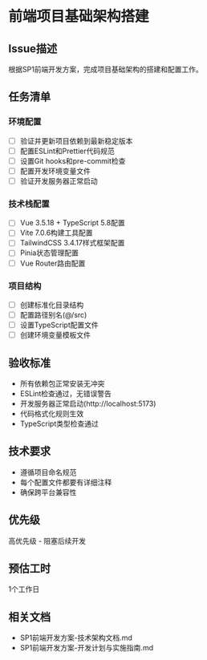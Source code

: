 # 前端项目基础架构搭建

## Issue描述
根据SP1前端开发方案，完成项目基础架构的搭建和配置工作。

## 任务清单

### 环境配置
- [ ] 验证并更新项目依赖到最新稳定版本
- [ ] 配置ESLint和Prettier代码规范
- [ ] 设置Git hooks和pre-commit检查
- [ ] 配置开发环境变量文件
- [ ] 验证开发服务器正常启动

### 技术栈配置
- [ ] Vue 3.5.18 + TypeScript 5.8配置
- [ ] Vite 7.0.6构建工具配置
- [ ] TailwindCSS 3.4.17样式框架配置
- [ ] Pinia状态管理配置
- [ ] Vue Router路由配置

### 项目结构
- [ ] 创建标准化目录结构
- [ ] 配置路径别名(@/src)
- [ ] 设置TypeScript配置文件
- [ ] 创建环境变量模板文件

## 验收标准
- 所有依赖包正常安装无冲突
- ESLint检查通过，无错误警告
- 开发服务器正常启动(http://localhost:5173)
- 代码格式化规则生效
- TypeScript类型检查通过

## 技术要求
- 遵循项目命名规范
- 每个配置文件都要有详细注释
- 确保跨平台兼容性

## 优先级
高优先级 - 阻塞后续开发

## 预估工时
1个工作日

## 相关文档
- SP1前端开发方案-技术架构文档.md
- SP1前端开发方案-开发计划与实施指南.md